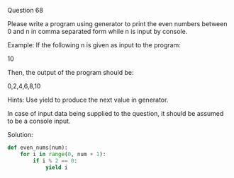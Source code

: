 Question 68

Please write a program using generator to print the even numbers between 0 and n in comma separated form while n is input by console.

Example: If the following n is given as input to the program:

10

Then, the output of the program should be:

0,2,4,6,8,10

Hints: Use yield to produce the next value in generator.

In case of input data being supplied to the question, it should be assumed to be a console input.

Solution:

```python
def even_nums(num):
    for i in range(0, num + 1):
        if i % 2 == 0:
            yield i
```
